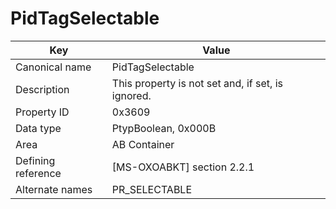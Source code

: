 # PidTagSelectable

| Key | Value |
|---|---|
| Canonical name | PidTagSelectable |
| Description | This property is not set and, if set, is ignored. |
| Property ID | 0x3609 |
| Data type | PtypBoolean, 0x000B |
| Area | AB Container |
| Defining reference | [MS-OXOABKT] section 2.2.1 |
| Alternate names | PR_SELECTABLE |
